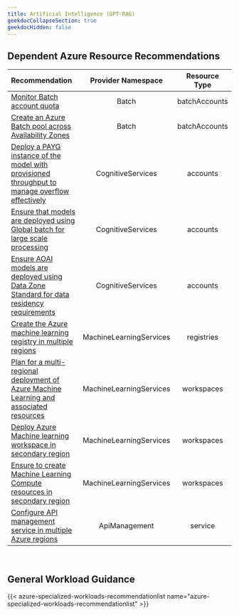 ```yaml
---
title: Artificial Intelligence (GPT-RAG)
geekdocCollapseSection: true
geekdocHidden: false
---
```


## Dependent Azure Resource Recommendations

| Recommendation                                                                                                                                                                                                                                                                              | Provider Namespace | Resource Type |
| :------------------------------------------------------------------------------------------------------------------------------------------------------------------------------------------------------------------------------------------------------------------------------------------ | :----------------: | :-----------: |
| [Monitor Batch account quota](../../../Azure-Proactive-Resiliency-Library-v2/azure-resources/Batch/batchAccounts/#monitor-batch-account-quota)                                                                                                                                              |       Batch        | batchAccounts |
| [Create an Azure Batch pool across Availability Zones](../../../Azure-Proactive-Resiliency-Library-v2/azure-resources/Batch/batchAccounts/#create-an-azure-batch-pool-across-availability-zones)                                                                                            |       Batch        | batchAccounts |
| [Deploy a PAYG instance of the model with provisioned throughput to manage overflow effectively](../../../Azure-Proactive-Resiliency-Library-v2/azure-resources/CognitiveServices/accounts/#deploy-a-PAYG-instance-of-the-model-with-provisioned-throughput-to-manage-overflow-effectively) | CognitiveServices  |   accounts    |
| [Ensure that models are deployed using Global batch for large scale processing](../../../Azure-Proactive-Resiliency-Library-v2/azure-resources/CognitiveServices/accounts/#ensure-that-models-are-deployed-using-global-batch-for-large-scale-processing)                                   | CognitiveServices  |   accounts    |
| [Ensure AOAI models are deployed using Data Zone Standard for data residency requirements](../../../Azure-Proactive-Resiliency-Library-v2/azure-resources/CognitiveServices/accounts/#ensure-aoai-models-are-deployed-using-data-zone-standard-for-data-residency-requirements)             | CognitiveServices  |   accounts    |
| [Create the Azure machine learning registry in multiple regions](../../../Azure-Proactive-Resiliency-Library-v2/azure-resources/MachineLearningServices/registries/#create-the-azure-machine-learning-registry-in-multiple-regions)             | MachineLearningServices  |   registries    |
| [Plan for a multi-regional deployment of Azure Machine Learning and associated resources](../../../Azure-Proactive-Resiliency-Library-v2/azure-resources/MachineLearningServices/workspaces/#plan-for-a-multi-regional-deployment-of-azure-machine-learning-and-associated-resources)             | MachineLearningServices  |   workspaces    |
| [Deploy Azure Machine learning workspace in secondary region](../../../Azure-Proactive-Resiliency-Library-v2/azure-resources/MachineLearningServices/workspaces/#deploy-azure-machine-learning-workspace-in-secondary-region)             | MachineLearningServices  |   workspaces    |
| [Ensure to create Machine Learning Compute resources in secondary region](../../../Azure-Proactive-Resiliency-Library-v2/azure-resources/MachineLearningServices/workspaces/#ensure-to-create-machine-learning-compute-resources-in-secondary-region)             | MachineLearningServices  |   workspaces    |
| [Configure API management service in multiple Azure regions](../../../Azure-Proactive-Resiliency-Library-v2/azure-resources/ApiManagement/service/#configure-api-management-service-in-multiple-azure-regions)             | ApiManagement  |   service    |
<br>

## General Workload Guidance

{{< azure-specialized-workloads-recommendationlist name="azure-specialized-workloads-recommendationlist" >}}
